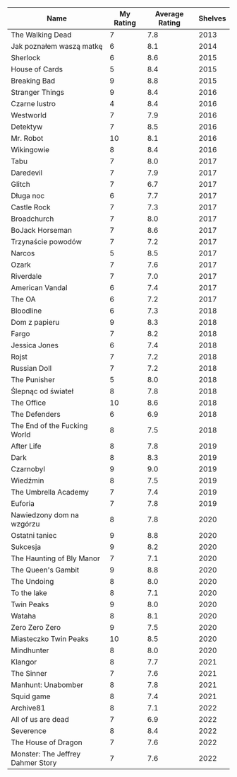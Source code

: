 | Name                              | My Rating | Average Rating | Shelves |
| --------------------------------- | --------- | -------------- | ------- |
| The Walking Dead                  | 7         | 7.8            | 2013    |
| Jak poznałem waszą matkę          | 6         | 8.1            | 2014    |
| Sherlock                          | 6         | 8.6            | 2015    |
| House of Cards                    | 5         | 8.4            | 2015    |
| Breaking Bad                      | 9         | 8.8            | 2015    |
| Stranger Things                   | 9         | 8.4            | 2016    |
| Czarne lustro                     | 4         | 8.4            | 2016    |
| Westworld                         | 7         | 7.9            | 2016    |
| Detektyw                          | 7         | 8.5            | 2016    |
| Mr. Robot                         | 10        | 8.1            | 2016    |
| Wikingowie                        | 8         | 8.4            | 2016    |
| Tabu                              | 7         | 8.0            | 2017    |
| Daredevil                         | 7         | 7.9            | 2017    |
| Glitch                            | 7         | 6.7            | 2017    |
| Długa noc                         | 6         | 7.7            | 2017    |
| Castle Rock                       | 7         | 7.3            | 2017    |
| Broadchurch                       | 7         | 8.0            | 2017    |
| BoJack Horseman                   | 7         | 8.6            | 2017    |
| Trzynaście powodów                | 7         | 7.2            | 2017    |
| Narcos                            | 5         | 8.5            | 2017    |
| Ozark                             | 7         | 7.6            | 2017    |
| Riverdale                         | 7         | 7.0            | 2017    |
| American Vandal                   | 6         | 7.4            | 2017    |
| The OA                            | 6         | 7.2            | 2017    |
| Bloodline                         | 6         | 7.3            | 2018    |
| Dom z papieru                     | 9         | 8.3            | 2018    |
| Fargo                             | 7         | 8.2            | 2018    |
| Jessica Jones                     | 6         | 7.4            | 2018    |
| Rojst                             | 7         | 7.2            | 2018    |
| Russian Doll                      | 7         | 7.2            | 2018    |
| The Punisher                      | 5         | 8.0            | 2018    |
| Ślepnąc od świateł                | 8         | 7.8            | 2018    |
| The Office                        | 10        | 8.6            | 2018    |
| The Defenders                     | 6         | 6.9            | 2018    |
| The End of the Fucking World      | 8         | 7.5            | 2018    |
| After Life                        | 8         | 7.8            | 2019    |
| Dark                              | 8         | 8.3            | 2019    |
| Czarnobyl                         | 9         | 9.0            | 2019    |
| Wiedźmin                          | 8         | 7.5            | 2019    |
| The Umbrella Academy              | 7         | 7.4            | 2019    |
| Euforia                           | 7         | 7.8            | 2019    |
| Nawiedzony dom na wzgórzu         | 8         | 7.8            | 2020    |
| Ostatni taniec                    | 9         | 8.8            | 2020    |
| Sukcesja                          | 9         | 8.2            | 2020    |
| The Haunting of Bly Manor         | 7         | 7.1            | 2020    |
| The Queen's Gambit                | 9         | 8.8            | 2020    |
| The Undoing                       | 8         | 8.0            | 2020    |
| To the lake                       | 8         | 7.1            | 2020    |
| Twin Peaks                        | 9         | 8.0            | 2020    |
| Wataha                            | 8         | 8.1            | 2020    |
| Zero Zero Zero                    | 9         | 7.5            | 2020    |
| Miasteczko Twin Peaks             | 10        | 8.5            | 2020    |
| Mindhunter                        | 8         | 8.0            | 2020    |
| Klangor                           | 8         | 7.7            | 2021    |
| The Sinner                        | 7         | 7.6            | 2021    |
| Manhunt: Unabomber                | 8         | 7.8            | 2021    |
| Squid game                        | 8         | 7.4            | 2021    |
| Archive81                         | 8         | 7.1            | 2022    |
| All of us are dead                | 7         | 6.9            | 2022    |
| Severence                         | 8         | 8.4            | 2022    |
| The House of Dragon               | 7         | 7.6            | 2022    |
| Monster: The Jeffrey Dahmer Story | 7         | 7.6            | 2022    |
